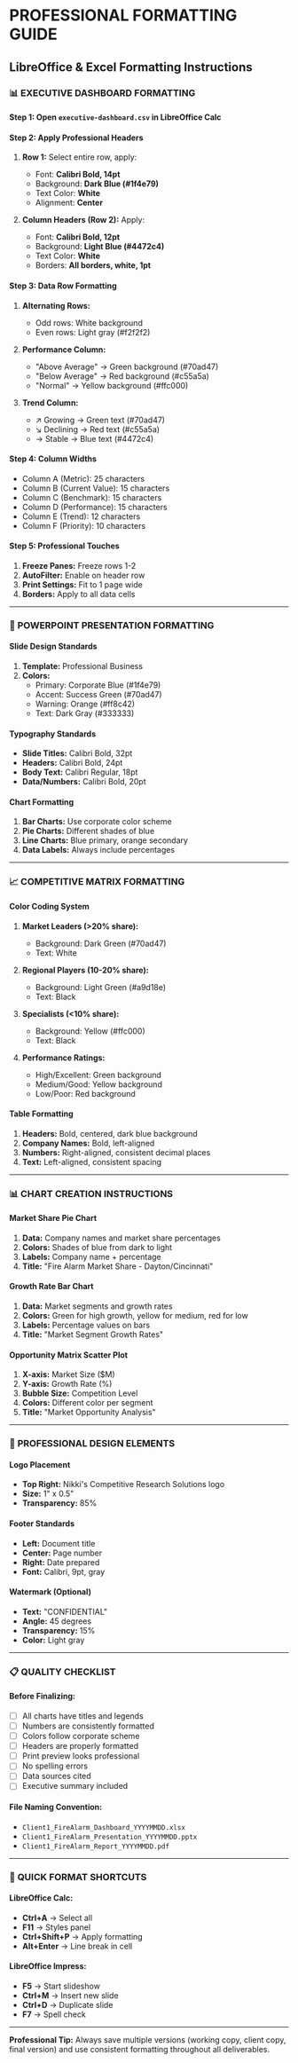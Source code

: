 # PROFESSIONAL FORMATTING GUIDE
## LibreOffice & Excel Formatting Instructions

### 📊 **EXECUTIVE DASHBOARD FORMATTING**

#### Step 1: Open `executive-dashboard.csv` in LibreOffice Calc

#### Step 2: Apply Professional Headers
1. **Row 1:** Select entire row, apply:
   - Font: **Calibri Bold, 14pt**
   - Background: **Dark Blue (#1f4e79)**
   - Text Color: **White**
   - Alignment: **Center**

2. **Column Headers (Row 2):** Apply:
   - Font: **Calibri Bold, 12pt**
   - Background: **Light Blue (#4472c4)**
   - Text Color: **White**
   - Borders: **All borders, white, 1pt**

#### Step 3: Data Row Formatting
1. **Alternating Rows:**
   - Odd rows: White background
   - Even rows: Light gray (#f2f2f2)

2. **Performance Column:**
   - "Above Average" → Green background (#70ad47)
   - "Below Average" → Red background (#c55a5a)
   - "Normal" → Yellow background (#ffc000)

3. **Trend Column:**
   - ↗ Growing → Green text (#70ad47)
   - ↘ Declining → Red text (#c55a5a)
   - → Stable → Blue text (#4472c4)

#### Step 4: Column Widths
- Column A (Metric): 25 characters
- Column B (Current Value): 15 characters
- Column C (Benchmark): 15 characters
- Column D (Performance): 15 characters
- Column E (Trend): 12 characters
- Column F (Priority): 10 characters

#### Step 5: Professional Touches
1. **Freeze Panes:** Freeze rows 1-2
2. **AutoFilter:** Enable on header row
3. **Print Settings:** Fit to 1 page wide
4. **Borders:** Apply to all data cells

---

### 🎯 **POWERPOINT PRESENTATION FORMATTING**

#### Slide Design Standards
1. **Template:** Professional Business
2. **Colors:**
   - Primary: Corporate Blue (#1f4e79)
   - Accent: Success Green (#70ad47)
   - Warning: Orange (#ff8c42)
   - Text: Dark Gray (#333333)

#### Typography Standards
- **Slide Titles:** Calibri Bold, 32pt
- **Headers:** Calibri Bold, 24pt
- **Body Text:** Calibri Regular, 18pt
- **Data/Numbers:** Calibri Bold, 20pt

#### Chart Formatting
1. **Bar Charts:** Use corporate color scheme
2. **Pie Charts:** Different shades of blue
3. **Line Charts:** Blue primary, orange secondary
4. **Data Labels:** Always include percentages

---

### 📈 **COMPETITIVE MATRIX FORMATTING**

#### Color Coding System
1. **Market Leaders (>20% share):**
   - Background: Dark Green (#70ad47)
   - Text: White

2. **Regional Players (10-20% share):**
   - Background: Light Green (#a9d18e)
   - Text: Black

3. **Specialists (<10% share):**
   - Background: Yellow (#ffc000)
   - Text: Black

4. **Performance Ratings:**
   - High/Excellent: Green background
   - Medium/Good: Yellow background
   - Low/Poor: Red background

#### Table Formatting
1. **Headers:** Bold, centered, dark blue background
2. **Company Names:** Bold, left-aligned
3. **Numbers:** Right-aligned, consistent decimal places
4. **Text:** Left-aligned, consistent spacing

---

### 📊 **CHART CREATION INSTRUCTIONS**

#### Market Share Pie Chart
1. **Data:** Company names and market share percentages
2. **Colors:** Shades of blue from dark to light
3. **Labels:** Company name + percentage
4. **Title:** "Fire Alarm Market Share - Dayton/Cincinnati"

#### Growth Rate Bar Chart
1. **Data:** Market segments and growth rates
2. **Colors:** Green for high growth, yellow for medium, red for low
3. **Labels:** Percentage values on bars
4. **Title:** "Market Segment Growth Rates"

#### Opportunity Matrix Scatter Plot
1. **X-axis:** Market Size ($M)
2. **Y-axis:** Growth Rate (%)
3. **Bubble Size:** Competition Level
4. **Colors:** Different color per segment
5. **Title:** "Market Opportunity Analysis"

---

### 🎨 **PROFESSIONAL DESIGN ELEMENTS**

#### Logo Placement
- **Top Right:** Nikki's Competitive Research Solutions logo
- **Size:** 1" x 0.5"
- **Transparency:** 85%

#### Footer Standards
- **Left:** Document title
- **Center:** Page number
- **Right:** Date prepared
- **Font:** Calibri, 9pt, gray

#### Watermark (Optional)
- **Text:** "CONFIDENTIAL"
- **Angle:** 45 degrees
- **Transparency:** 15%
- **Color:** Light gray

---

### 📋 **QUALITY CHECKLIST**

#### Before Finalizing:
- [ ] All charts have titles and legends
- [ ] Numbers are consistently formatted
- [ ] Colors follow corporate scheme
- [ ] Headers are properly formatted
- [ ] Print preview looks professional
- [ ] No spelling errors
- [ ] Data sources cited
- [ ] Executive summary included

#### File Naming Convention:
- `Client1_FireAlarm_Dashboard_YYYYMMDD.xlsx`
- `Client1_FireAlarm_Presentation_YYYYMMDD.pptx`
- `Client1_FireAlarm_Report_YYYYMMDD.pdf`

---

### 🚀 **QUICK FORMAT SHORTCUTS**

#### LibreOffice Calc:
- **Ctrl+A** → Select all
- **F11** → Styles panel
- **Ctrl+Shift+P** → Apply formatting
- **Alt+Enter** → Line break in cell

#### LibreOffice Impress:
- **F5** → Start slideshow
- **Ctrl+M** → Insert new slide
- **Ctrl+D** → Duplicate slide
- **F7** → Spell check

---

**Professional Tip:** Always save multiple versions (working copy, client copy, final version) and use consistent formatting throughout all deliverables.